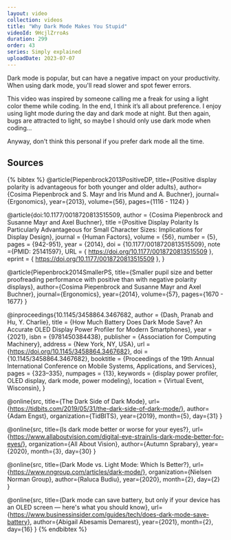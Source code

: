 ```yaml
---
layout: video
collection: videos
title: "Why Dark Mode Makes You Stupid"
videoId: 9HcjlZrroAs
duration: 299
order: 43
series: Simply explained
uploadDate: 2023-07-07
---
```


Dark mode is popular, but can have a negative impact on your productivity. When using dark mode, you'll read slower and spot fewer errors.

This video was inspired by someone calling me a freak for using a light color theme while coding. In the end, I think it’s all about preference. I enjoy using light mode during the day and dark mode at night. But then again, bugs are attracted to light, so maybe I should only use dark mode when coding...

Anyway, don't think this personal if you prefer dark mode all the time.

## Sources

{% bibtex %}
@article{Piepenbrock2013PositiveDP,
  title={Positive display polarity is advantageous for both younger and older adults},
  author={Cosima Piepenbrock and S. Mayr and Iris Mund and A. Buchner},
  journal={Ergonomics},
  year={2013},
  volume={56},
  pages={1116 - 1124}
}

@article{doi:10.1177/0018720813515509,
	author = {Cosima Piepenbrock and Susanne Mayr and Axel Buchner},
	title ={Positive Display Polarity Is Particularly Advantageous for Small Character Sizes: Implications for Display Design},
	journal = {Human Factors},
	volume = {56},
	number = {5},
	pages = {942-951},
	year = {2014},
	doi = {10.1177/0018720813515509},
  note ={PMID: 25141597},
	URL = { https://doi.org/10.1177/0018720813515509 },
	eprint = { https://doi.org/10.1177/0018720813515509 },
}

@article{Piepenbrock2014SmallerPS,
  title={Smaller pupil size and better proofreading performance with positive than with negative polarity displays},
  author={Cosima Piepenbrock and Susanne Mayr and Axel Buchner},
  journal={Ergonomics},
  year={2014},
  volume={57},
  pages={1670 - 1677}
}

@inproceedings{10.1145/3458864.3467682,
author = {Dash, Pranab and Hu, Y. Charlie},
title = {How Much Battery Does Dark Mode Save? An Accurate OLED Display Power Profiler for Modern Smartphones},
year = {2021},
isbn = {9781450384438},
publisher = {Association for Computing Machinery},
address = {New York, NY, USA},
url = {https://doi.org/10.1145/3458864.3467682},
doi = {10.1145/3458864.3467682},
booktitle = {Proceedings of the 19th Annual International Conference on Mobile Systems, Applications, and Services},
pages = {323–335},
numpages = {13},
keywords = {display power profiler, OLED display, dark mode, power modeling},
location = {Virtual Event, Wisconsin},
}

@online{src,
    title={The Dark Side of Dark Mode},
    url={https://tidbits.com/2019/05/31/the-dark-side-of-dark-mode/},
    author={Adam Engst},
    organization={TidBITS},
    year={2019},
    month={5},
    day={31}
}

@online{src,
    title={Is dark mode better or worse for your eyes?},
    url={https://www.allaboutvision.com/digital-eye-strain/is-dark-mode-better-for-eyes/},
    organization={All About Vision},
    author={Autumn Sprabary},
    year={2020},
    month={3},
    day={30}
}

@online{src,
    title={Dark Mode vs. Light Mode: Which Is Better?},
    url={https://www.nngroup.com/articles/dark-mode/},
    organization={Nielsen Norman Group},
    author={Raluca Budiu},
    year={2020},
    month={2},
    day={2}
}

@online{src,
    title={Dark mode can save battery, but only if your device has an OLED screen — here's what you should know},
    url={https://www.businessinsider.com/guides/tech/does-dark-mode-save-battery},
    author={Abigail Abesamis Demarest},
    year={2021},
    month={2},
    day={16}
}
{% endbibtex %}
